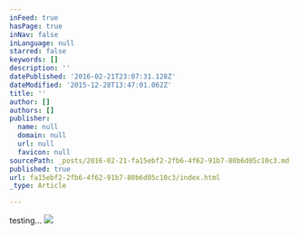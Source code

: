 ```yaml
---
inFeed: true
hasPage: true
inNav: false
inLanguage: null
starred: false
keywords: []
description: ''
datePublished: '2016-02-21T23:07:31.128Z'
dateModified: '2015-12-28T13:47:01.062Z'
title: ''
author: []
authors: []
publisher:
  name: null
  domain: null
  url: null
  favicon: null
sourcePath: _posts/2016-02-21-fa15ebf2-2fb6-4f62-91b7-80b6d05c10c3.md
published: true
url: fa15ebf2-2fb6-4f62-91b7-80b6d05c10c3/index.html
_type: Article

---
```

testing...
![](https://the-grid-user-content.s3-us-west-2.amazonaws.com/4671da46-b901-42eb-b7d7-b062b9100717.jpg)